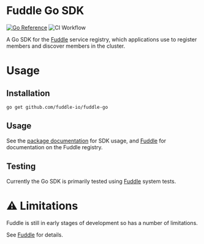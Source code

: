 # Fuddle Go SDK
[![Go Reference](https://pkg.go.dev/badge/github.com/fuddle-io/fuddle-go.svg)](https://pkg.go.dev/github.com/fuddle-io/fuddle-go)
![CI Workflow](https://github.com/fuddle-io/fuddle-go/actions/workflows/main.yaml/badge.svg)

A Go SDK for the [Fuddle](https://github.com/fuddle-io/fuddle) service registry,
which applications use to register members and discover members in the cluster.

# Usage

## Installation
```
go get github.com/fuddle-io/fuddle-go
```

## Usage
See the [package documentation](https://pkg.go.dev/github.com/fuddle-io/fuddle-go)
for SDK usage, and [Fuddle](https://github.com/fuddle-io/fuddle) for
documentation on the Fuddle registry.

## Testing
Currently the Go SDK is primarily tested using
[Fuddle](https://github.com/fuddle-io/fuddle) system tests.

# :warning: Limitations
Fuddle is still in early stages of development so has a number of limitations.

See [Fuddle](https://github.com/fuddle-io/fuddle) for details.
